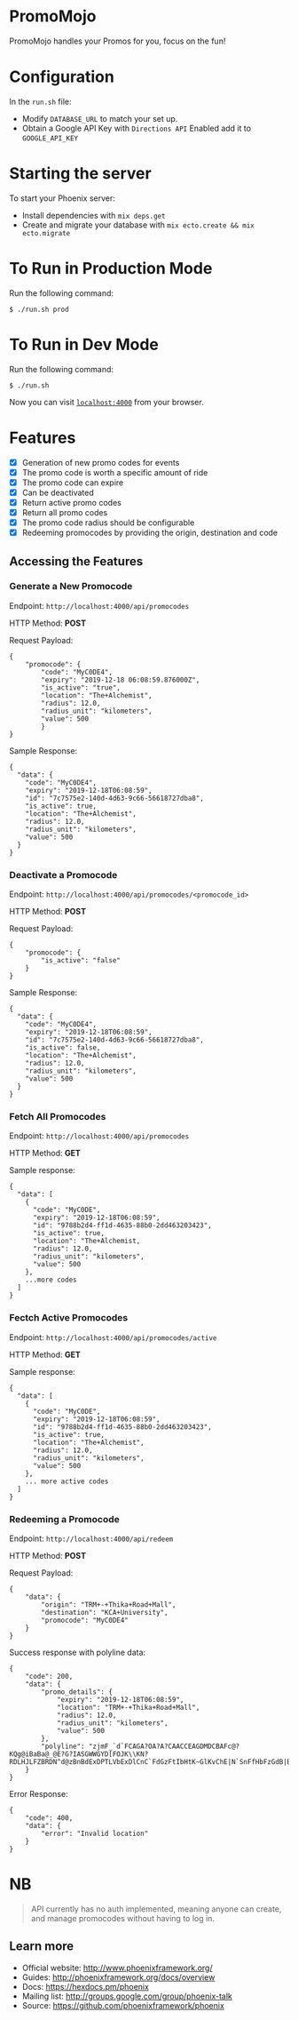 # PromoMojo
PromoMojo handles your Promos for you, focus on the fun!

# Configuration

In the `run.sh` file:

- Modify `DATABASE_URL` to match your set up.
- Obtain a Google API Key with `Directions API` Enabled add it to `GOOGLE_API_KEY`


# Starting the server

To start your Phoenix server:
  * Install dependencies with `mix deps.get`
  * Create and migrate your database with `mix ecto.create && mix ecto.migrate`

# To Run in Production Mode

Run the following command:
```
$ ./run.sh prod
```

# To Run in Dev Mode

Run the following command:
```
$ ./run.sh
```

Now you can visit [`localhost:4000`](http://localhost:4000) from your browser.

# Features

- [x] Generation of new promo codes for events
- [x] The promo code is worth a specific amount of ride
- [x] The promo code can expire
- [x] Can be deactivated
- [x] Return active promo codes
- [x] Return all promo codes
- [x] The promo code radius should be configurable
- [x] Redeeming promocodes by providing the origin, destination and code 

## Accessing the Features

### Generate a New Promocode

Endpoint: `http://localhost:4000/api/promocodes`

HTTP Method: **POST**

Request Payload:
```
{
	"promocode": {
		"code": "MyC0DE4",
		"expiry": "2019-12-18 06:08:59.876000Z",
		"is_active": "true",
		"location": "The+Alchemist",
		"radius": 12.0,
		"radius_unit": "kilometers",
		"value": 500
		}
}
```

Sample Response:
```
{
  "data": {
    "code": "MyC0DE4",
    "expiry": "2019-12-18T06:08:59",
    "id": "7c7575e2-140d-4d63-9c66-56618727dba8",
    "is_active": true,
    "location": "The+Alchemist",
    "radius": 12.0,
    "radius_unit": "kilometers",
    "value": 500
  }
}
```

### Deactivate a Promocode

Endpoint: `http://localhost:4000/api/promocodes/<promocode_id>`

HTTP Method: **POST**

Request Payload:
```
{
	"promocode": {
		"is_active": "false"
	}
}
```

Sample Response:
```
{
  "data": {
    "code": "MyC0DE4",
    "expiry": "2019-12-18T06:08:59",
    "id": "7c7575e2-140d-4d63-9c66-56618727dba8",
    "is_active": false,
    "location": "The+Alchemist",
    "radius": 12.0,
    "radius_unit": "kilometers",
    "value": 500
  }
}
```


### Fetch All Promocodes

Endpoint: `http://localhost:4000/api/promocodes`

HTTP Method: **GET**

Sample response:
```
{
  "data": [
    {
      "code": "MyC0DE",
      "expiry": "2019-12-18T06:08:59",
      "id": "9788b2d4-ff1d-4635-88b0-2dd463203423",
      "is_active": true,
      "location": "The+Alchemist,
      "radius": 12.0,
      "radius_unit": "kilometers",
      "value": 500
    },
    ...more codes
  ]
}
```

### Fectch Active Promocodes

Endpoint: `http://localhost:4000/api/promocodes/active`

HTTP Method: **GET**

Sample response:
```
{
  "data": [
    {
      "code": "MyC0DE",
      "expiry": "2019-12-18T06:08:59",
      "id": "9788b2d4-ff1d-4635-88b0-2dd463203423",
      "is_active": true,
      "location": "The+Alchemist",
      "radius": 12.0,
      "radius_unit": "kilometers",
      "value": 500
    },
    ... more active codes
  ]
}
```

### Redeeming a Promocode

Endpoint: `http://localhost:4000/api/redeem`

HTTP Method: **POST**

Request Payload:
```
{
	"data": {
		"origin": "TRM+-+Thika+Road+Mall",
		"destination": "KCA+University",
		"promocode": "MyC0DE4"
	}
}
```

Success response with polyline data:
```
{
    "code": 200,
    "data": {
        "promo_details": {
            "expiry": "2019-12-18T06:08:59",
            "location": "TRM+-+Thika+Road+Mall",
            "radius": 12.0,
            "radius_unit": "kilometers",
            "value": 500
        },
        "polyline": "zjmF_`d`FCAGA?OA?A?CAACCEAGDMDCBAFc@?KQg@iBaBa@_@E?G?IASGWWGYD[FOJK\\KN?RDLHJLFZBRDN^d@zBnBdExDPTLVbExDlCnC`FdGzFtIbHtK~GlKvChE|N`SnFfHbFzGdB|BjBrBzApAbAt@hCtAbE~AnGvBtLvDhExAfCjAzAdAnEdErMdMxCvCtClCjKrJ~DtDtAx@jEbEjCfCv@w@pAqARSGICKEWOiACCGAGBKFKBO@EI"
    }
}
```

Error Response:
```
{
    "code": 400,
    "data": {
        "error": "Invalid location"
    }
}
```

# NB

> API currently has no auth implemented, meaning anyone can create, and manage promocodes without having
to log in.

## Learn more

  * Official website: http://www.phoenixframework.org/
  * Guides: http://phoenixframework.org/docs/overview
  * Docs: https://hexdocs.pm/phoenix
  * Mailing list: http://groups.google.com/group/phoenix-talk
  * Source: https://github.com/phoenixframework/phoenix
